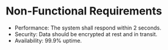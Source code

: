 # Non-Functional Requirements

- Performance: The system shall respond within 2 seconds.
- Security: Data should be encrypted at rest and in transit.
- Availability: 99.9% uptime.
